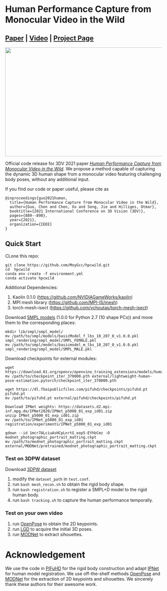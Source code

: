 # Human Performance Capture from Monocular Video in the Wild
## [Paper](https://arxiv.org/pdf/2111.14672.pdf) | [Video](https://www.youtube.com/watch?v=5M7Ytnxmhd4) | [Project Page](https://ait.ethz.ch/human-performance-capture)

<img src="assets/teaser.gif" width="1000" height="350"/> 

Official code release for 3DV 2021 paper [*Human Performance Capture from Monocular Video in the Wild*](https://arxiv.org/pdf/2111.14672.pdf). We propose a method capable of capturing the dynamic 3D human shape from a monocular video featuring challenging body poses, without any additional input.

If you find our code or paper useful, please cite as
```
@inproceedings{guo2021human,
  title={Human Performance Capture from Monocular Video in the Wild},
  author={Guo, Chen and Chen, Xu and Song, Jie and Hilliges, Otmar},
  booktitle={2021 International Conference on 3D Vision (3DV)},
  pages={889--898},
  year={2021},
  organization={IEEE}
}
```

## Quick Start
CLone this repo:
```
git clone https://github.com/MoyGcc/hpcwild.git
cd  hpcwild
conda env create -f environment.yml
conda activate hpcwild
```
Additional Dependencies:
1. Kaolin 0.1.0 (https://github.com/NVIDIAGameWorks/kaolin)
2. MPI mesh library (https://github.com/MPI-IS/mesh)
3. torch-mesh-isect (https://github.com/vchoutas/torch-mesh-isect)

Download [SMPL models](https://smpl.is.tue.mpg.de/downloads) (1.0.0 for Python 2.7 (10 shape PCs)) and move them to the corresponding places:
```
mkdir lib/smpl/smpl_model/
mv /path/to/smpl/models/basicModel_f_lbs_10_207_0_v1.0.0.pkl smpl_rendering/smpl_model/SMPL_FEMALE.pkl
mv /path/to/smpl/models/basicmodel_m_lbs_10_207_0_v1.0.0.pkl smpl_rendering/smpl_model/SMPL_MALE.pkl
```

Download checkpoints for external modules:
```
wget https://download.01.org/opencv/openvino_training_extensions/models/human_pose_estimation/checkpoint_iter_370000.pth
mv /path/to/checkpoint_iter_370000.pth external/lightweight-human-pose-estimation.pytorch/checkpoint_iter_370000.pth

wget https://dl.fbaipublicfiles.com/pifuhd/checkpoints/pifuhd.pt pifuhd.pt 
mv /path/to/pifuhd.pt external/pifuhd/checkpoints/pifuhd.pt

Download IPNet weights: https://datasets.d2.mpi-inf.mpg.de/IPNet2020/IPNet_p5000_01_exp_id01.zip
unzip IPNet_p5000_01_exp_id01.zip
mv /path/to/IPNet_p5000_01_exp_id01 registration/experiments/IPNet_p5000_01_exp_id01

gdown --id 1mcr7ALciuAsHCpLnrtG_eop5-EYhbCmz -O modnet_photographic_portrait_matting.ckpt
mv /path/to/modnet_photographic_portrait_matting.ckpt external/MODNet/pretrained/modnet_photographic_portrait_matting.ckpt
```
### Test on 3DPW dataset
Download [3DPW dataset](https://virtualhumans.mpi-inf.mpg.de/3DPW/) 
1. modify the `dataset_path` in `test.conf`.
2. run `bash mesh_recon.sh` to obtain the rigid body shape.
3. run `bash registration.sh` to register a SMPL+D model to the rigid human body.
4. run `bash tracking.sh` to capture the human performance temporally.

### Test on your own video
1. run [OpenPose](https://github.com/CMU-Perceptual-Computing-Lab/openpose) to obtain the 2D keypoints.
2. run [LGD](https://github.com/InpatientJam/Learned-Gradient-Descent) to acquire the initial 3D poses.
3. run [MODNet](https://github.com/ZHKKKe/MODNet) to extract sihouettes.

# Acknowledgement
We use the code in [PIFuHD](https://github.com/facebookresearch/pifuhd) for the rigid body construction and adapt [IPNet](https://github.com/bharat-b7/IPNet) for human model registration. We use off-the-shelf methods [OpenPose](https://github.com/CMU-Perceptual-Computing-Lab/openpose) and [MODNet](https://github.com/ZHKKKe/MODNet) for the extraction of 2D keypoints and sihouettes. We sincerely thank these authors for their awesome work.

